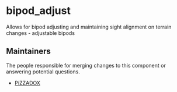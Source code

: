 bipod_adjust
========

Allows for bipod adjusting and maintaining sight alignment on terrain changes - adjustable bipods


## Maintainers

The people responsible for merging changes to this component or answering potential questions.

- [PiZZADOX](https://github.com/PiZZADOX)
